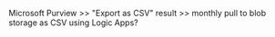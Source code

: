 Microsoft Purview >> "Export as CSV" result >> monthly pull to blob storage as CSV using Logic Apps?
